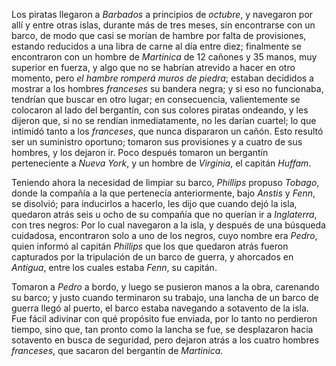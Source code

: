 Los piratas llegaron a *Barbados* a principios de *octubre*, y navegaron por allí y entre otras islas, durante más de tres meses, sin encontrarse con un barco, de modo que casi se morían de hambre por falta de provisiones, estando reducidos a una libra de carne al día entre diez; finalmente se encontraron con un hombre de *Martinica* de 12 cañones y 35 manos, muy superior en fuerza, y algo que no se habrían atrevido a hacer en otro momento, pero *el hambre romperá muros de piedra*; estaban decididos a mostrar a los hombres *franceses* su bandera negra; y si eso no funcionaba, tendrían que buscar en otro lugar; en consecuencia, valientemente se colocaron al lado del bergantín, con sus colores piratas ondeando, y les dijeron que, si no se rendían inmediatamente, no les darían cuartel; lo que intimidó tanto a los *franceses*, que nunca dispararon un cañón. Esto resultó ser un suministro oportuno; tomaron sus provisiones y a cuatro de sus hombres, y los dejaron ir. Poco después tomaron un bergantín perteneciente a *Nueva York*, y un hombre de *Virginia*, el capitán *Huffam*.

Teniendo ahora la necesidad de limpiar su barco, *Phillips* propuso *Tobago*, donde la compañía a la que pertenecía anteriormente, bajo *Anstis* y *Fenn*, se disolvió; para inducirlos a hacerlo, les dijo que cuando dejó la isla, quedaron atrás seis u ocho de su compañía que no querían ir a *Inglaterra*, con tres negros: Por lo cual navegaron a la isla, y después de una búsqueda cuidadosa, encontraron solo a uno de los negros, cuyo nombre era *Pedro*, quien informó al capitán *Phillips* que los que quedaron atrás fueron capturados por la tripulación de un barco de guerra, y ahorcados en *Antigua*, entre los cuales estaba *Fenn*, su capitán.

Tomaron a *Pedro* a bordo, y luego se pusieron manos a la obra, carenando su barco; y justo cuando terminaron su trabajo, una lancha de un barco de guerra llegó al puerto, el barco estaba navegando a sotavento de la isla. Fue fácil adivinar con qué propósito fue enviada, por lo tanto no perdieron tiempo, sino que, tan pronto como la lancha se fue, se desplazaron hacia sotavento en busca de seguridad, pero dejaron atrás a los cuatro hombres *franceses*, que sacaron del bergantín de *Martinica*.